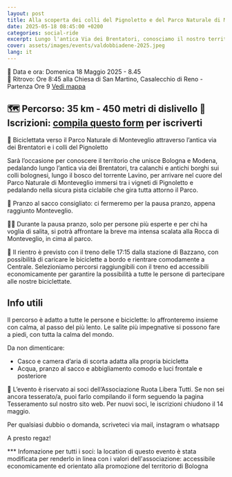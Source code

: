 ```yaml
---
layout: post
title: Alla scoperta dei colli del Pignoletto e del Parco Naturale di Monteveglio
date: 2025-05-18 08:45:00 +0200
categories: social-ride
excerpt: Lungo l'antica Via dei Brentatori, conosciamo il nostro territorio!
cover: assets/images/events/valdobbiadene-2025.jpeg
lang: it
---
```

📅 Data e ora: Domenica 18 Maggio 2025 - 8.45\
📍 Ritrovo: Ore 8:45 alla Chiesa di San Martino, Casalecchio di Reno - Partenza Ore 9 [Vedi mappa](https://g.co/kgs/zMs9tMo)

🗺️ Percorso: 35 km - 450 metri di dislivello 
📝 Iscrizioni: [compila questo form](https://forms.gle/FCEz15HYyfS6tkK29) per iscriverti
---

🌿 Biciclettata verso il Parco Naturale di Monteveglio attraverso l’antica via dei Brentatori e i colli del Pignoletto 

Sarà l’occasione per conoscere il territorio che unisce Bologna e Modena, pedalando lungo l’antica via dei Brentatori, tra calanchi e antichi borghi sui 
colli bolognesi, lungo il bosco del torrente Lavino, per arrivare nel cuore del Parco Naturale di Monteveglio immersi tra i vigneti di Pignoletto e 
pedalando nella sicura pista ciclabile che gira tutta attorno il Parco. 

🥪 Pranzo al sacco consigliato: ci fermeremo per la pausa pranzo, appena raggiunto Monteveglio. 

🚵‍♂️ Durante la pausa pranzo, solo per persone più esperte e per chi ha voglia di salita, si potrà affrontare la breve ma intensa scalata alla Rocca di Monteveglio, in cima al parco. 

🚆 Il rientro è previsto con il treno delle 17:15 dalla stazione di Bazzano, con possibilità di caricare le 
biciclette a bordo e rientrare comodamente a Centrale. Selezioniamo percorsi raggiungibili con il treno ed accessibili economicamente per garantire la possibilità a tutte le persone di partecipare alle nostre biciclettate.

## Info utili

Il percorso è adatto a tutte le persone e biciclette: lo affronteremo insieme con calma, al passo del più 
lento. Le salite più impegnative si possono fare a piedi, con tutta la calma del mondo. 

Da non dimenticare:
* Casco e camera d’aria di scorta adatta alla propria bicicletta 
* Acqua, pranzo al sacco e abbigliamento comodo e luci frontale e posteriore

🌻 L’evento è riservato ai soci dell’Associazione Ruota Libera Tutti. Se non sei ancora tesserato/a, puoi 
farlo compilando il form seguendo la pagina Tesseramento sul nostro sito web. Per nuovi soci, le iscrizioni 
chiudono il 14 maggio. 

Per qualsiasi dubbio o domanda, scriveteci via mail, instagram o whatsapp

A presto regaz! 

*** Infomazione per tutti i soci: la location di questo evento è stata modificata per renderlo in linea con i valori dell'associazione: accessibile economicamente ed orientato alla promozione del territorio di Bologna
